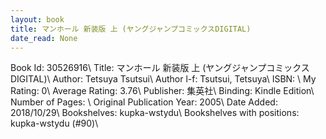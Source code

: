 ```yaml
---
layout: book
title: マンホール 新装版 上 (ヤングジャンプコミックスDIGITAL)
date_read: None
---
```


Book Id: 30526916\ 
Title: マンホール 新装版 上 (ヤングジャンプコミックスDIGITAL)\ 
Author: Tetsuya Tsutsui\ 
Author l-f: Tsutsui, Tetsuya\ 
ISBN: \ 
My Rating: 0\ 
Average Rating: 3.76\ 
Publisher: 集英社\ 
Binding: Kindle Edition\ 
Number of Pages: \ 
Original Publication Year: 2005\ 
Date Added: 2018/10/29\ 
Bookshelves: kupka-wstydu\ 
Bookshelves with positions: kupka-wstydu (#90)\ 

